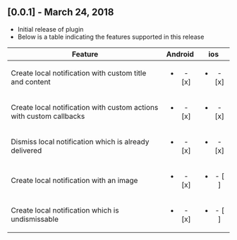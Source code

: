 ## [0.0.1] - March 24, 2018

* Initial release of plugin
* Below is a table indicating the features supported in this release


| Feature        | Android           | ios  |
| ------------- |:-----:|:-----:|
| Create local notification with custom title and content    | <ul><li> - [x] </li></ul>| <ul><li> - [x] </li></ul> |
| Create local notification with custom actions with custom callbacks  | <ul><li> - [x] </li></ul>| <ul><li> - [x] </li></ul> |
| Dismiss local notification which is already delivered | <ul><li> - [x] </li></ul>| <ul><li> - [x] </li></ul> |
| Create local notification with an image  | <ul><li> - [x] </li></ul>| <ul><li> - [ ] </li></ul> |
| Create local notification which is undismissable | <ul><li> - [x] </li></ul>| <ul><li> - [ ] </li></ul> |
